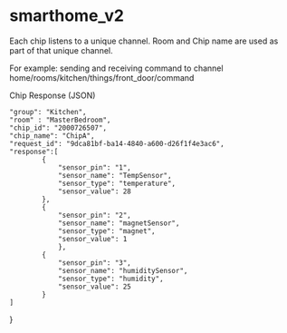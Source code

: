 # smarthome_v2


Each chip listens to a unique channel. Room and Chip name are used as part of that unique channel.

For example:
sending and receiving command to channel
home/rooms/kitchen/things/front_door/command

Chip Response (JSON)

    "group": "Kitchen",
    "room" : "MasterBedroom",
    "chip_id": "2000726507",
    "chip_name": "ChipA",
    "request_id": "9dca81bf-ba14-4840-a600-d26f1f4e3ac6",
    "response":[
            {
                "sensor_pin": "1",
                "sensor_name": "TempSensor",
                "sensor_type": "temperature",
                "sensor_value": 28
            },
            {
                "sensor_pin": "2",
                "sensor_name": "magnetSensor",
                "sensor_type": "magnet",
                "sensor_value": 1
                },
            {
                "sensor_pin": "3",
                "sensor_name": "humiditySensor",
                "sensor_type": "humidity",
                "sensor_value": 25
            }
    ]
}
